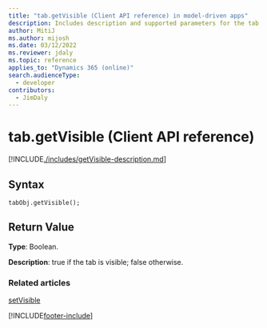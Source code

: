 ```yaml
---
title: "tab.getVisible (Client API reference) in model-driven apps"
description: Includes description and supported parameters for the tab.getVisible method.
author: MitiJ
ms.author: mijosh
ms.date: 03/12/2022
ms.reviewer: jdaly
ms.topic: reference
applies_to: "Dynamics 365 (online)"
search.audienceType: 
  - developer
contributors:
  - JimDaly
---
```

# tab.getVisible (Client API reference)

[!INCLUDE[./includes/getVisible-description.md](./includes/getVisible-description.md)]

## Syntax

`tabObj.getVisible();`

## Return Value

**Type**: Boolean.

**Description**: true if the tab is visible; false otherwise.

### Related articles

[setVisible](setVisible.md)

[!INCLUDE[footer-include](../../../../../includes/footer-banner.md)]
